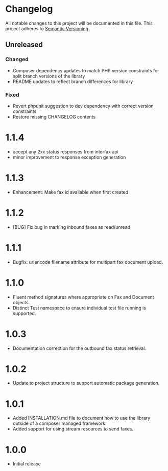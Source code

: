 # Changelog

All notable changes to this project will be documented in this file. This project adheres to [Semantic Versioning](http://semver.org/).

## Unreleased

### Changed
+ Composer dependency updates to match PHP version constraints for split branch versions of the library
+ README updates to reflect branch differences for library

### Fixed
+ Revert phpunit suggestion to dev dependency with correct version constraints
+ Restore missing CHANGELOG contents

1.1.4
=====
+ accept any 2xx status responses from interfax api
+ minor improvement to response exception generation

1.1.3
=====
+ Enhancement: Make fax id available when first created

1.1.2
=====
+ [BUG] Fix bug in marking inbound faxes as read/unread


1.1.1
=====
+ Bugfix: urlencode filename attribute for multipart fax document upload.

1.1.0
=====
+ Fluent method signatures where appropriate on Fax and Document objects.
+ Distinct Test namespace to ensure individual test file running is supported.

1.0.3
=====
+ Documentation correction for the outbound fax status retrieval.

1.0.2
=====
+ Update to project structure to support automatic package generation.

1.0.1
=====
+ Added INSTALLATION.md file to document how to use the library outside of a composer managed framework.
+ Added support for using stream resources to send faxes.

1.0.0
=====
+ Initial release